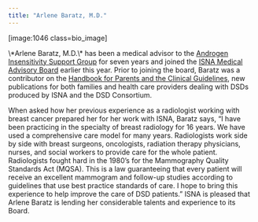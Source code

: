 ```yaml
---
title: "Arlene Baratz, M.D."
---
```


<p>[image:1046 class=bio_image]  </p>

<p>\*Arlene Baratz, M.D.\* has been a medical advisor to the <a href="http://www.indiana.edu/~ais/html/home.html">Androgen Insensitivity Support Group</a> for seven years and joined the <a href="http://www.isna.org/about/medicalboard/"><span class="caps">ISNA</span> Medical Advisory Board</a> earlier this year. Prior to joining the board, Baratz was a contributor on the <a href="http://www.dsdguidelines.org/">Handbook for Parents and the Clinical Guidelines</a>, new publications for both families and health care providers dealing with <span class="caps">DSD</span>s produced by <span class="caps">ISNA</span> and the <span class="caps">DSD</span> Consortium.  </p>

<p>When asked how her previous experience as a radiologist working with breast cancer prepared her for her work with <span class="caps">ISNA</span>, Baratz says, &#8220;I have been practicing in the specialty of breast radiology for 16 years. We have used a comprehensive care model for many years. Radiologists work side by side with breast surgeons, oncologists, radiation therapy physicians, nurses, and social workers to provide care for the whole patient. Radiologists fought hard in the 1980&#8217;s for the Mammography Quality Standards Act (<span class="caps">MQSA</span>). This is a law guaranteeing that every patient will receive an excellent mammogram and follow-up studies according to guidelines that use best practice standards of care. I hope to bring this experience to help improve the care of <span class="caps">DSD</span> patients.&#8221; <span class="caps">ISNA</span> is pleased that Arlene Baratz is lending her considerable talents and experience to its Board.</p>